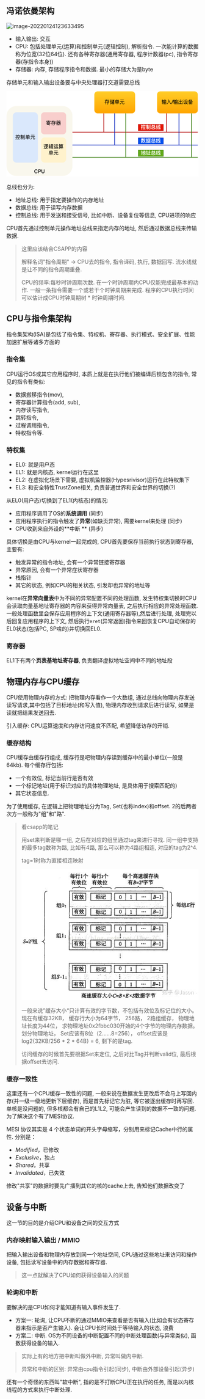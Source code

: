 ## 冯诺依曼架构

![image-20220124123633495](https://gitee.com/oldataraxia/pic-bad/raw/master/img/image-20220124123633495.png)

* 输入输出: 交互
* CPU: 包括处理单元(运算)和控制单元(逻辑控制), 解析指令. 一次能计算的数据称为位宽(32位64位). 还有各种寄存器(通用寄存器, 程序计数器(pc), 指令寄存器(存指令本身))
* 存储器: 内存, 存储程序指令和数据. 最小的存储大为是byte

存储单元和输入输出设备要与中央处理器打交道需要总线

![img](硬件结构.assets/冯诺依曼模型.png)

总线也分为:

* 地址总线: 用于指定要操作的内存地址
* 数据总线: 用于读写内存数据
* 控制总线: 用于发送和接受信号, 比如中断、设备复位等信息, CPU进项的响应

CPU首先通过控制单元操作地址总线来指定内存的地址, 然后通过数据总线来传输数据.

> 这里应该结合CSAPP的内容
>
> 解释名词"指令周期" -> CPU去的指令, 指令译码, 执行, 数据回写. 流水线就是让不同的指令周期重叠.
>
> CPU的频率:每秒时钟周期次数. 在一个时钟周期内CPU仅能完成最基本的动作. 一般一条指令需要一个或若干个时钟周期来完成. 程序的CPU执行时间可以估计成CPU时钟周期树 * 时钟周期时间.

## CPU与指令集架构

指令集架构(ISA)是包括了指令集、特权机、寄存器、执行模式、安全扩展、性能加速扩展等诸多方面的

### 指令集

CPU运行OS或其它应用程序时, 本质上就是在执行他们被编译后锁包含的指令, 常见的指令有类似:

* 数据搬移指令(mov), 
* 寄存器计算指令(add, sub), 
* 内存读写指令, 
* 跳转指令, 
* 过程调用指令,
* 特权指令等.

### 特权集

* EL0: 就是用户态
* EL1: 就是内核态, kernel运行在这里
* EL2: 在虚拟化场景下需要, 虚拟机监控器(Hypesrivisor)运行在此特权集下
* EL3: 和安全特性TrustZone相关, 负责普通世界和安全世界的切换(?)

从EL0(用户态)切换到了EL1(内核态)的情况:

* 应用程序调用了OS的**系统调用** (同步)
* 应用程序执行的指令触发了**异常**(如缺页异常), 需要kernel来处理 (同步)
* CPU收到来自外设的**中断 ** (异步)

具体切换是由CPU与kernel一起完成的, CPU首先要保存当前执行状态到寄存器, 主要有:

* 触发异常的指令地址, 会有一个异常链接寄存器
* 异常原因, 会有一个异常症状寄存器
* 栈指针
* 其它的状态, 例如CPU的相关状态, 引发却也异常的地址等

kernel在**异常向量表**中为不同的异常配置不同的处理函数, 发生特权集切换时CPU会读取向量基地址寄存器的内容来获得异常向量表, 之后执行相应的异常处理函数. 一般处理函数里会保存应用程序的上下文(通用寄存器等),然后进行处理, 处理完以后回复应用程序的上下文, 然后执行`eret`(异常返回)指令来回恢复CPU自动保存的EL0状态(包括PC, SP啥的)并切换回EL0.

### 寄存器

EL1下有两个**页表基地址寄存器**, 负责翻译虚拟地址空间中不同的地址段

## 物理内存与CPU缓存

CPU使用物理内存的方式: 把物理内存看作一个大数组, 通过总线向物理内存发送读写请求,其中包括了目标地址(和写入值), 物理内存收到请求后进行读写, 如果是读就把结果发送回去.

引入缓存: CPU运算速度和内存访问速度不匹配, 希望降低访存的开销.

### 缓存结构

CPU缓存由缓存行组成, 缓存行是吧物理内存读到缓存中的最小单位(一般是64kb). 每个缓存行包括:

* 一个有效位, 标记当前行是否有效
* 一个标记地址(用于标识对应的具体物理地址, 是具体用于搜索匹配的)
* 其它状态信息.

为了使用缓存, 在逻辑上把物理地址分为Tag, Set(也称index)和offset. 2的后两者次方一般称为"组"和"路".

> 看csapp的笔记
>
> 用set来判断是哪一组, 之后在对应的组里通过tag来进行寻找. 同一组中支持的最多tag数称为路, 比如有4路, 那么可以称为4路组相连, 对应的tag为2^4.   
>
> tag=1时称为直接相连映射
>
> ![img](硬件结构.assets/v2-0f063585d3ddeefa53f5fe21b6f264c2_720w.jpg)
>
> 一般来说”缓存大小“只计算有效的字节数，不包括有效位及标记位的大小。 现在有缓存32KB， 缓存行大小为64字节， 256路， 2路组缓存， 物理地址长度为44位， 求物理地址0x2fbbc030开始的4个字节的物理内存数据。划分物理地址， Set应该有8位（2……8=256）， offset应该是log2{32KB/256 * 2 * 64B} = 6, 剩下的是tag.
>
> 访问缓存的时候首先要根据Set来定位, 之后对比Tag并判断valid位, 最后根据offset去访问.     

### 缓存一致性

这里还有一个CPU缓存一致性的问题, 一般来说在数据发生更改后不会马上写回内存(并一级一级地更新下层缓存), 而是首先标记它为脏, 等它被逐出缓存时再写回. 单核是没问题的, 但多核都会有自己的L1L2, 可能会产生读到的数据不一致的问题. 为了解决这个有了MESI协议.

MESI 协议其实是 4 个状态单词的开头字母缩写，分别用来标记Cache中行的属性. 分别是：

- *Modified*，已修改
- *Exclusive*，独占
- *Shared*，共享
- *Invalidated*，已失效

修改"共享"的数据时要先广播到其它的核的cache上去, 告知他们数据改变了                                                                                                                                                                                                                                                                                                                                                                                                                                                                                                                                                                                                                                                                                                                                                                                                                                                                                                                                                                                                                                                                                                                                                                                                                                                                                                                                                                                                                                                                                                                                                                                                                                                                                                                                                                                                                                                                                                                                                                                                                         

## 设备与中断

这一节的目的是介绍CPU和设备之间的交互方式

### 内存映射输入输出 / MMIO

把输入输出设备和物理内存放到同一个地址空间, CPU通过这些地址来访问和操作设备, 包括读写设备中的内存数据和寄存器.

> 这一点就解决了CPU如何获得设备输入的问题

### 轮询和中断

要解决的是CPU如何才能知道有输入事件发生了.

* 方案一: 轮询, 让CPU不断的通过MMIO来查看是否有输入(比如会有状态寄存器来指示是否产生输入). 会让CPU长时间处于等待输入的状态, 浪费
* 方案二: 中断. OS为不同设备的中断配置不同的中断处理函数(与异常类似), 函数获得设备的输入.

> 实际上有的地方把中断叫做外中断, 异常叫做内中断. 
>
> 异常和中断的区别: 异常由cpu指令引起(同步), 中断由外部设备引起(异步)
>

还有一个奇怪的东西叫"软中断", 指的是不打断CPU正在执行的任务, 而是以内核线程的方式来执行中断处理.